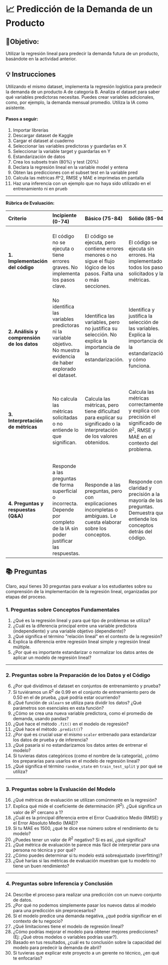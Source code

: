 # 📈 Predicción de la Demanda de un Producto

## 🎯Objetivo: 
Utilizar la regresión lineal para predecir la demanda futura de un producto, basándote en la actividad anterior. 

## 💡 Instrucciones
Utilizando el mismo dataset, implementa la regresión logística para predecir la demanda de un producto A de categoría B. Analiza el dataset para saber qué variables predictoras necesitas. Puedes crear variables adicionales, como, por ejemplo, la demanda mensual promedio. Utiliza la IA como asistente.

#### **Pasos a seguir:**
1. Importar librerías
2. Descargar dataset de Kaggle
3. Cargar el dataset al cuaderno
4. Seleccionar las variables predictoras y guardarlas en X
5. Seleccionar la variable target y guardarlas en Y
6. Estandarización de datos
7. Crea los subsets train (80%) y test (20%)
8. Declara la regresión lineal en la variable model y entena
9. Obten las predicciones con el subset test en la variable pred
10. Calcula las métricas 𝑅^2, RMSE y MAE e imprimelas en pantalla
11. Haz una inferencia con un ejemplo que no haya sido utilizado en el entrenamiento ni en prueb


---

**Rúbrica de Evaluación:**

| Criterio | Incipiente (0-74) | Básico (75-84) | Sólido (85-94| Destacado (95-100) |
| :--- | :--- | :--- | :--- | :--- |
| **1. Implementación del código** | El código no se ejecuta o tiene errores graves. No implementa los pasos clave. | El código se ejecuta, pero contiene errores menores o no sigue el flujo lógico de los pasos. Falta una o más secciones. | El código se ejecuta sin errores. Ha implementado todos los pasos solicitados y las métricas. | El código es limpio, bien comentado y sigue todos los pasos lógicamente. Ha implementado una variable adicional correctamente. |
| **2. Análisis y comprensión de los datos** | No identifica las variables predictoras ni la variable objetivo. No muestra evidencia de haber explorado el dataset. | Identifica las variables, pero no justifica su selección. No explica la importancia de la estandarización. | Identifica y justifica la selección de las variables. Explica la importancia de la estandarización y cómo funciona. | Muestra un análisis profundo de los datos, justificando la selección de variables y la creación de una nueva variable predictora. |
| **3. Interpretación de métricas** | No calcula las métricas solicitadas o no entiende lo que significan. | Calcula las métricas, pero tiene dificultad para explicar su significado o la interpretación de los valores obtenidos. | Calcula las métricas correctamente y explica con precisión el significado de $R^2$, RMSE y MAE en el contexto del problema. | No solo calcula e interpreta las métricas, sino que también sugiere cómo podrían usarse para comparar diferentes modelos y por qué una es más adecuada que otra. |
| **4. Preguntas y respuestas (Q&A)** | Responde a las preguntas de forma superficial o incorrecta. Depende por completo de la IA sin poder justificar las respuestas. | Responde a las preguntas, pero con explicaciones incompletas o ambiguas. Le cuesta elaborar sobre los conceptos. | Responde con claridad y precisión a la mayoría de las preguntas. Demuestra que entiende los conceptos detrás del código. | Responde a todas las preguntas con una comprensión profunda. Puede explicar por qué se tomaron ciertas decisiones de codificación y cómo se podría mejorar el modelo. |

## 📚 Preguntas
Claro, aquí tienes 30 preguntas para evaluar a los estudiantes sobre su comprensión de la implementación de la regresión lineal, organizadas por etapas del proceso.

### **1. Preguntas sobre Conceptos Fundamentales**

1.  ¿Qué es la regresión lineal y para qué tipo de problemas se utiliza?
2.  ¿Cuál es la diferencia principal entre una variable predictora (independiente) y una variable objetivo (dependiente)?
3.  ¿Qué significa el término "relación lineal" en el contexto de la regresión?
4.  Explica la diferencia entre regresión lineal simple y regresión lineal múltiple.
5.  ¿Por qué es importante estandarizar o normalizar los datos antes de aplicar un modelo de regresión lineal?

---

### **2. Preguntas sobre la Preparación de los Datos y el Código**

6.  ¿Por qué dividimos el dataset en conjuntos de entrenamiento y prueba?
7.  Si tuviéramos un $R^2$ de 0.99 en el conjunto de entrenamiento pero de 0.50 en el de prueba, ¿qué podría estar ocurriendo?
8.  ¿Qué función de `sklearn` se utiliza para dividir los datos? ¿Qué parámetros son esenciales en esta función?
9.  ¿Cómo se crea una nueva variable predictora, como el promedio de demanda, usando pandas?
10. ¿Qué hace el método `.fit()` en el modelo de regresión?
11. ¿Qué hace el método `.predict()`?
12. ¿Por qué es crucial usar el mismo `scaler` entrenado para estandarizar los datos de prueba y de inferencia?
13. ¿Qué pasaría si no estandarizamos los datos antes de entrenar el modelo?
14. Si tuvieras datos categóricos (como el nombre de la categoría), ¿cómo los prepararías para usarlos en el modelo de regresión lineal?
15. ¿Qué significa el término `random_state` en `train_test_split` y por qué se utiliza?

---

### **3. Preguntas sobre la Evaluación del Modelo**

16. ¿Qué métricas de evaluación se utilizan comúnmente en la regresión?
17. Explica qué mide el coeficiente de determinación ($R^2$). ¿Qué significa un valor de $R^2$ cercano a 1?
18. ¿Cuál es la principal diferencia entre el Error Cuadrático Medio (RMSE) y el Error Absoluto Medio (MAE)?
19. Si tu MAE es 1500, ¿qué te dice ese número sobre el rendimiento de tu modelo?
20. ¿Puedes tener un valor de $R^2$ negativo? Si es así, ¿qué significa?
21. ¿Qué métrica de evaluación te parece más fácil de interpretar para una persona no técnica y por qué?
22. ¿Cómo puedes determinar si tu modelo está sobreajustado (overfitting)?
23. ¿Qué harías si las métricas de evaluación muestran que tu modelo no tiene un buen rendimiento?

---

### **4. Preguntas sobre Inferencia y Conclusión**

24. Describe el proceso para realizar una predicción con un nuevo conjunto de datos.
25. ¿Por qué no podemos simplemente pasar los nuevos datos al modelo para una predicción sin preprocesarlos?
26. Si el modelo predice una demanda negativa, ¿qué podría significar en el contexto de tu negocio?
27. ¿Qué limitaciones tiene el modelo de regresión lineal?
28. ¿Cómo podrías mejorar el modelo para obtener mejores predicciones? (Ej: ¿Qué otros modelos o variables podrías usar?).
29. Basado en tus resultados, ¿cuál es tu conclusión sobre la capacidad del modelo para predecir la demanda de abril?
30. Si tuvieras que explicar este proyecto a un gerente no técnico, ¿en qué te enfocarías?

